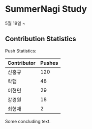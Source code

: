 # SummerNagi Study

5월 19일 ~ 

## Contribution Statistics

Push Statistics:

| Contributor | Pushes |
| ----------- | ------ |
| 신홍규 | 120 |
| 락햄 | 48 |
| 이현민 | 29 |
| 강경원 | 18 |
| 최형재 | 2 |

Some concluding text.
